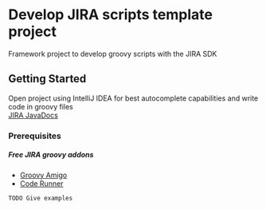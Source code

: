 # Develop JIRA scripts template project

Framework project to develop groovy scripts with the JIRA SDK  

## Getting Started

Open project using IntelliJ IDEA for best autocomplete capabilities and write code in groovy files  
[JIRA JavaDocs](https://docs.atlassian.com/software/jira/docs/api/7.6.1/)

### Prerequisites
##### Free JIRA groovy addons
* [Groovy Amigo](https://marketplace.atlassian.com/plugins/ru.mail.jira.plugins.groovy/server/overview)
* [Code Runner](https://marketplace.atlassian.com/plugins/fr.gfi.jira.plugins.runner/server/overview)


```
TODO Give examples
```
